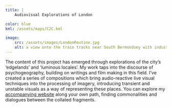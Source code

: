 ```yaml
---
title: | 
    Audiovisual Explorations of London

color: blue
kml: /assets/maps/C2C.kml

image:
    src: /assets/images/LondonRoutine.jpg
    alt: a view onto the train tracks near South Bermondsey with industrial works in the background
---
```

The content of this project has emerged through explorations of the city’s ‘edgelands’ and ‘luminous locales’. My work taps into the discourse of psychogeography, building on writings and film making in this field. I’ve created a series of compositions which bring audio-reactive live visual techniques into the processing of imagery, introducing transient and unstable visuals as a way of representing these places. You can explore my [accompanying website][website] along your own path, finding commonalities and dialogues between the collated fragments.

[website]:https://montywilliams.hotglue.me/mp/